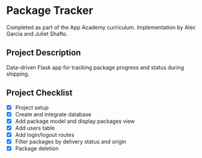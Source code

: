 # Package Tracker
Completed as part of the App Academy curriculum. Implementation by Alec Garcia and Juliet Shafto.

## Project Description
Data-driven Flask app for tracking package progress and status during shipping.

## Project Checklist
- [x] Project setup
- [x] Create and integrate database
- [x] Add package model and display packages view
- [x] Add users table
- [x] Add login/logout routes
- [x] Filter packages by delivery status and origin
- [x] Package deletion
